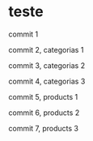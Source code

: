 # teste

commit 1

commit 2, categorias 1

commit 3, categorias 2

commit 4, categorias 3

commit 5, products 1

commit 6, products 2

commit 7, products 3